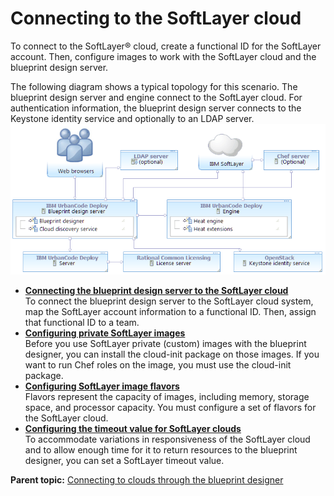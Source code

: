 # Connecting to the SoftLayer cloud

To connect to the SoftLayer® cloud, create a functional ID for the SoftLayer account. Then, configure images to work with the SoftLayer cloud and the blueprint design server.

The following diagram shows a typical topology for this scenario. The blueprint design server and engine connect to the SoftLayer cloud. For authentication information, the blueprint design server connects to the Keystone identity service and optionally to an LDAP server.![A topology that includes the blueprint design server, the engine, SoftLayer, a Keystone server, and an optional LDAP server](../images/cloud_connect_softlayer_a.gif)



-   **[Connecting the blueprint design server to the SoftLayer cloud](../../com.edt.doc/topics/cloud_connect_softlayer_server.md)**  
To connect the blueprint design server to the SoftLayer cloud system, map the SoftLayer account information to a functional ID. Then, assign that functional ID to a team.
-   **[Configuring private SoftLayer images](../../com.edt.doc/topics/cloud_connect_softlayer_images.md)**  
Before you use SoftLayer private \(custom\) images with the blueprint designer, you can install the cloud-init package on those images. If you want to run Chef roles on the image, you must use the cloud-init package.
-   **[Configuring SoftLayer image flavors](../../com.edt.doc/topics/cloud_connect_softlayer_flavors.md)**  
Flavors represent the capacity of images, including memory, storage space, and processor capacity. You must configure a set of flavors for the SoftLayer cloud.
-   **[Configuring the timeout value for SoftLayer clouds](../../com.edt.doc/topics/softlayer_timeout.md)**  
To accommodate variations in responsiveness of the SoftLayer cloud and to allow enough time for it to return resources to the blueprint designer, you can set a SoftLayer timeout value.

**Parent topic:** [Connecting to clouds through the blueprint designer](../../com.edt.doc/topics/security_cloud_connection.md)

